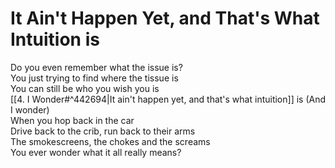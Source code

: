 # It Ain't Happen Yet, and That's What Intuition is

Do you even remember what the issue is?  
You just trying to find where the tissue is  
You can still be who you wish you is  
[[4. I Wonder#^442694|It ain't happen yet, and that's what intuition]] is (And I wonder)  
When you hop back in the car  
Drive back to the crib, run back to their arms  
The smokescreens, the chokes and the screams  
You ever wonder what it all really means?  
